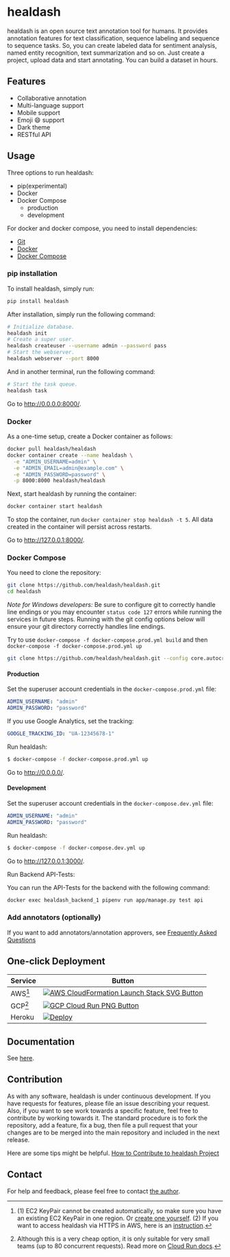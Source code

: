 <!-- <div align="center">
  <img src="https://raw.githubusercontent.com/healdash/healdash/master/docs/images/logo/healdash.png">
</div> -->

# healdash

<!-- [![Codacy Badge](https://app.codacy.com/project/badge/Grade/35ac8625a2bc4eddbff23dbc61bc6abb)](https://www.codacy.com/gh/healdash/healdash/dashboard?utm_source=github.com&amp;utm_medium=referral&amp;utm_content=healdash/healdash&amp;utm_campaign=Badge_Grade)
[![healdash CI](https://github.com/healdash/healdash/actions/workflows/ci.yml/badge.svg)](https://github.com/healdash/healdash/actions/workflows/ci.yml) -->

healdash is an open source text annotation tool for humans. It provides annotation features for text classification, sequence labeling and sequence to sequence tasks. So, you can create labeled data for sentiment analysis, named entity recognition, text summarization and so on. Just create a project, upload data and start annotating. You can build a dataset in hours.

<!-- ## Demo

You can try the [annotation demo](http://healdash.herokuapp.com).

![Demo image](https://raw.githubusercontent.com/healdash/healdash/master/docs/images/demo/demo.gif) -->

## Features

- Collaborative annotation
- Multi-language support
- Mobile support
- Emoji :smile: support
- Dark theme
- RESTful API

## Usage

Three options to run healdash:

- pip(experimental)
- Docker
- Docker Compose
  - production
  - development

For docker and docker compose, you need to install dependencies:

- [Git](https://git-scm.com)
- [Docker](https://www.docker.com)
- [Docker Compose](https://docs.docker.com/compose)

### pip installation

To install healdash, simply run:

```bash
pip install healdash
```

After installation, simply run the following command:

```bash
# Initialize database.
healdash init
# Create a super user.
healdash createuser --username admin --password pass
# Start the webserver.
healdash webserver --port 8000
```

And in another terminal, run the following command:

```bash
# Start the task queue.
healdash task
```

Go to <http://0.0.0.0:8000/>.

### Docker

As a one-time setup, create a Docker container as follows:

```bash
docker pull healdash/healdash
docker container create --name healdash \
  -e "ADMIN_USERNAME=admin" \
  -e "ADMIN_EMAIL=admin@example.com" \
  -e "ADMIN_PASSWORD=password" \
  -p 8000:8000 healdash/healdash
```

Next, start healdash by running the container:

```bash
docker container start healdash
```

To stop the container, run `docker container stop healdash -t 5`.
All data created in the container will persist across restarts.

Go to <http://127.0.0.1:8000/>.

### Docker Compose

You need to clone the repository:

```bash
git clone https://github.com/healdash/healdash.git
cd healdash
```

_Note for Windows developers:_ Be sure to configure git to correctly handle line endings or you may encounter `status code 127` errors while running the services in future steps. Running with the git config options below will ensure your git directory correctly handles line endings.

Try to use ```docker-compose -f docker-compose.prod.yml build``` and then ```docker-compose -f docker-compose.prod.yml up```

```bash
git clone https://github.com/healdash/healdash.git --config core.autocrlf=input
```

#### Production

Set the superuser account credentials in the `docker-compose.prod.yml` file:

```yml
ADMIN_USERNAME: "admin"
ADMIN_PASSWORD: "password"
```

If you use Google Analytics, set the tracking:

```yml
GOOGLE_TRACKING_ID: "UA-12345678-1"
```

Run healdash:

```bash
$ docker-compose -f docker-compose.prod.yml up
```

Go to <http://0.0.0.0/>.

#### Development

Set the superuser account credentials in the `docker-compose.dev.yml` file:

```yml
ADMIN_USERNAME: "admin"
ADMIN_PASSWORD: "password"
```

Run healdash:

```bash
$ docker-compose -f docker-compose.dev.yml up
```

Go to <http://127.0.0.1:3000/>.


Run Backend API-Tests:

You can run the API-Tests for the backend with the following command:
```bash
docker exec healdash_backend_1 pipenv run app/manage.py test api
```

### Add annotators (optionally)

If you want to add annotators/annotation approvers, see [Frequently Asked Questions](./docs/faq.md)

## One-click Deployment

| Service | Button |
|---------|---|
| AWS[^1]   | [![AWS CloudFormation Launch Stack SVG Button](https://cdn.rawgit.com/buildkite/cloudformation-launch-stack-button-svg/master/launch-stack.svg)](https://console.aws.amazon.com/cloudformation/home?#/stacks/new?stackName=healdash&templateURL=https://healdash.s3.amazonaws.com/public/cloudformation/template.aws.yaml)  |
| GCP[^2] | [![GCP Cloud Run PNG Button](https://storage.googleapis.com/gweb-cloudblog-publish/images/run_on_google_cloud.max-300x300.png)](https://console.cloud.google.com/cloudshell/editor?shellonly=true&cloudshell_image=gcr.io/cloudrun/button&cloudshell_git_repo=https://github.com/healdash/healdash.git&cloudshell_git_branch=CloudRunButton)  |
| Heroku  | [![Deploy](https://www.herokucdn.com/deploy/button.svg)](https://dashboard.heroku.com/new?template=https%3A%2F%2Fgithub.com%2Fhealdash%2Fhealdash)  |

> [^1]: (1) EC2 KeyPair cannot be created automatically, so make sure you have an existing EC2 KeyPair in one region. Or [create one yourself](https://docs.aws.amazon.com/AWSEC2/latest/UserGuide/ec2-key-pairs.html#having-ec2-create-your-key-pair). (2) If you want to access healdash via HTTPS in AWS, here is an [instruction](https://github.com/healdash/healdash/wiki/HTTPS-setting-for-healdash-in-AWS).
> [^2]: Although this is a very cheap option, it is only suitable for very small teams (up to 80 concurrent requests). Read more on [Cloud Run docs](https://cloud.google.com/run/docs/concepts).

## Documentation

See [here](https://healdash.github.io/healdash/).

## Contribution

As with any software, healdash is under continuous development. If you have requests for features, please file an issue describing your request. Also, if you want to see work towards a specific feature, feel free to contribute by working towards it. The standard procedure is to fork the repository, add a feature, fix a bug, then file a pull request that your changes are to be merged into the main repository and included in the next release.

Here are some tips might be helpful. [How to Contribute to healdash Project](https://github.com/healdash/healdash/wiki/How-to-Contribute-to-healdash-Project)

<!-- ## Citation

```tex
@misc{healdash,
  title={{healdash}: Text Annotation Tool for Human},
  url={https://github.com/healdash/healdash},
  note={Software available from https://github.com/healdash/healdash},
  author={
    Hiroki Nakayama and
    Takahiro Kubo and
    Junya Kamura and
    Yasufumi Taniguchi and
    Xu Liang},
  year={2018},
}
``` -->

## Contact

For help and feedback, please feel free to contact [the author](https://github.com/gasci).
